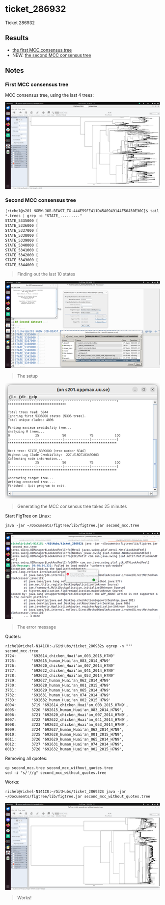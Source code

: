 # ticket_286932

Ticket 286932

## Results

 * [the first MCC consensus tree](first_consensus_tree/first_consensus_tree.tree)
 * NEW: [the second MCC consensus tree](second_mcc.tree)

## Notes

### First MCC consensus tree

MCC consensus tree, using the last 4 trees:

![](first_consensus_tree.png)

### Second MCC consensus tree

```
[richel@s201 NGBW-JOB-BEAST_TG-444E59FE411D45A0949144F50A50E30C]$ tail *.trees | grep -o "STATE_........."
STATE_5335000 [
STATE_5336000 [
STATE_5337000 [
STATE_5338000 [
STATE_5339000 [
STATE_5340000 [
STATE_5341000 [
STATE_5342000 [
STATE_5343000 [
STATE_5344000 [
```

> Finding out the last 10 states

![](second_setup.png)

> The setup

![](second_mcc_tree_generation.png)

> Generating the MCC consensus tree takes 25 minutes

Start FigTree on Linux:

```
java -jar ~/Documents/figtree/lib/figtree.jar second_mcc.tree 
```

![](second_mcc_tree_error.png)

> The error message


Quotes:

```
richel@richel-N141CU:~/GitHubs/ticket_286932$ egrep -n "'" second_mcc.tree 
3724:		'692614_chicken_Huai'an_003_2015_H7N9'
3725:		'692615_human_Huai'an_083_2014_H7N9'
3726:		'692620_chicken_Huai'an_007_2014_H7N9'
3727:		'692622_chicken_Huai'an_041_2014_H7N9'
3728:		'692623_chicken_Huai'an_053_2014_H7N9'
3729:		'692627_human_Huai'an_062_2014_H7N9'
3730:		'692628_human_Huai'an_001_2015_H7N9'
3731:		'692629_human_Huai'an_065_2014_H7N9'
3732:		'692631_human_Huai'an_074_2014_H7N9'
3733:		'692632_human_Huai'an_002_2015_H7N9'
8004:		3719 '692614_chicken_Huai'an_003_2015_H7N9',
8005:		3720 '692615_human_Huai'an_083_2014_H7N9',
8006:		3721 '692620_chicken_Huai'an_007_2014_H7N9',
8007:		3722 '692622_chicken_Huai'an_041_2014_H7N9',
8008:		3723 '692623_chicken_Huai'an_053_2014_H7N9',
8009:		3724 '692627_human_Huai'an_062_2014_H7N9',
8010:		3725 '692628_human_Huai'an_001_2015_H7N9',
8011:		3726 '692629_human_Huai'an_065_2014_H7N9',
8012:		3727 '692631_human_Huai'an_074_2014_H7N9',
8013:		3728 '692632_human_Huai'an_002_2015_H7N9',
```

Removing all quotes:


```
cp second_mcc.tree second_mcc_without_quotes.tree 
sed -i "s/'//g" second_mcc_without_quotes.tree 
```

Works:

```
richel@richel-N141CU:~/GitHubs/ticket_286932$ java -jar ~/Documents/figtree/lib/figtree.jar second_mcc_without_quotes.tree 
```

![](second_mcc_tree.png)

> Works!
